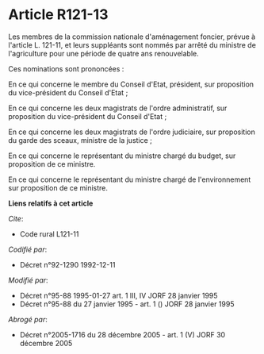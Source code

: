 # Article R121-13

Les membres de la commission nationale d'aménagement foncier, prévue à l'article L. 121-11, et leurs suppléants sont nommés
par arrêté du ministre de l'agriculture pour une période de quatre ans renouvelable.

Ces nominations sont prononcées :

En ce qui concerne le membre du Conseil d'Etat, président, sur proposition du vice-président du Conseil d'Etat ;

En ce qui concerne les deux magistrats de l'ordre administratif, sur proposition du vice-président du Conseil d'Etat ;

En ce qui concerne les deux magistrats de l'ordre judiciaire, sur proposition du garde des sceaux, ministre de la justice ;

En ce qui concerne le représentant du ministre chargé du budget, sur proposition de ce ministre.

En ce qui concerne le représentant du ministre chargé de l'environnement sur proposition de ce ministre.

**Liens relatifs à cet article**

_Cite_:

  - Code rural L121-11

_Codifié par_:

  - Décret n°92-1290 1992-12-11

_Modifié par_:

  - Décret n°95-88 1995-01-27 art. 1 III, IV JORF 28 janvier 1995
  - Décret n°95-88 du 27 janvier 1995 - art. 1 () JORF 28 janvier 1995

_Abrogé par_:

  - Décret n°2005-1716 du 28 décembre 2005 - art. 1 (V) JORF 30 décembre 2005
